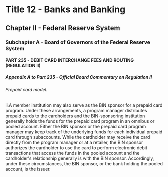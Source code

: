 
# Title 12 - Banks and Banking
## Chapter II - Federal Reserve System
### Subchapter A - Board of Governors of the Federal Reserve System
#### PART 235 - DEBIT CARD INTERCHANGE FEES AND ROUTING (REGULATION II)
##### Appendix A to Part 235 - Official Board Commentary on Regulation II
###### Prepaid card model.

ii.A member institution may also serve as the BIN sponsor for a prepaid card program. Under these arrangements, a program manager distributes prepaid cards to the cardholders and the BIN-sponsoring institution generally holds the funds for the prepaid card program in an omnibus or pooled account. Either the BIN sponsor or the prepaid card program manager may keep track of the underlying funds for each individual prepaid card through subaccounts. While the cardholder may receive the card directly from the program manager or at a retailer, the BIN sponsor authorizes the cardholder to use the card to perform electronic debit transactions that access the funds in the pooled account and the cardholder's relationship generally is with the BIN sponsor. Accordingly, under these circumstances, the BIN sponsor, or the bank holding the pooled account, is the issuer.
